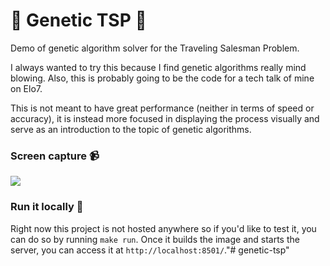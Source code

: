 # :dna: Genetic TSP :dna:

Demo of genetic algorithm solver for the Traveling Salesman Problem.

I always wanted to try this because I find genetic algorithms really mind blowing. Also,
this is probably going to be the code for a tech talk of mine on Elo7.

This is not meant to have great performance (neither in terms of speed or accuracy), it
is instead more focused in displaying the process visually and serve as an introduction
to the topic of genetic algorithms.

### Screen capture :video_camera:
![](images/streamlit-app-2021-05-08-15-05-17.gif)

### Run it locally :microscope:
Right now this project is not hosted anywhere so if you'd like to test it, you can do so
by running `make run`. Once it builds the image and starts the server, you can access
it at `http://localhost:8501/`."# genetic-tsp" 

